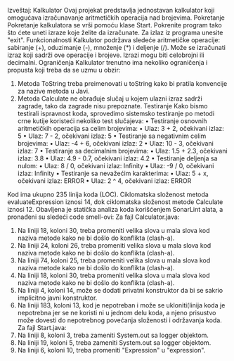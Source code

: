 Izveštaj:
Kalkulator
Ovaj projekat predstavlja jednostavan kalkulator koji omogućava izračunavanje aritmetičkih operacija nad brojevima.
Pokretanje
Pokretanje kalkulatora se vrši pomoću klase Start. Pokrenite program tako što ćete uneti izraze koje želite da izračunate. Za izlaz iz programa unesite "exit".
Funkcionalnosti
Kalkulator podržava sledeće aritmetičke operacije: sabiranje (+), oduzimanje (-), množenje (*) i deljenje (/). Može se izračunati izraz koji sadrži ove operacije i brojeve. Izrazi mogu biti celobrojni ili decimalni.
Ograničenja
Kalkulator trenutno ima nekoliko ograničenja i propusta koji treba da se uzmu u obzir:
1.	Metoda ToString treba preimenovati u toString kako bi pratila konvencije za nazive metoda u Javi.
2.	Metoda Calculate ne obrađuje slučaj u kojem ulazni izraz sadrži zagrade, tako da zagrade nisu prepoznate.
Testiranje
Kako bismo testirali ispravnost koda, sprovedimo sistemsko testiranje po metodi crne kutije koristeći nekoliko test slučajeva:
•	Testiranje osnovnih aritmetičkih operacija sa celim brojevima:
•	Ulaz: 3 + 2, očekivani izlaz: 5
•	Ulaz: 7 - 2, očekivani izlaz: 5
•	Testiranje sa negativnim celim brojevima:
•	Ulaz: -4 + 6, očekivani izlaz: 2
•	Ulaz: 10 - 3, očekivani izlaz: 7
•	Testiranje sa decimalnim brojevima:
•	Ulaz: 1.5 + 2.3, očekivani izlaz: 3.8
•	Ulaz: 4.9 - 0.7, očekivani izlaz: 4.2
•	Testiranje deljenja sa nulom:
•	Ulaz: 8 / 0, očekivani izlaz: Infinity
•	Ulaz: -9 / 0, očekivani izlaz: Infinity
•	Testiranje sa nevažećim karakterima:
•	Ulaz: 5 + x, očekivani izlaz: ERROR
•	Ulaz: 2 ^ 4, očekivani izlaz: ERROR



Kod ima ukupno 235 linija koda (LOC). Ciklomatska složenost metoda evaluateExpression iznosi 14, dok ciklomatska složenost metode Calculate iznosi 12.
Obavljena je statička analiza koda korišćenjem SonarLint alata, a pronađeni su sledeći code smell-ovi:
Za fajl Calculator.java:
1.	Na liniji 18, koloni 30, treba promeniti velika slova u mala slova kod naziva metode kako ne bi došlo do konflikta (clash-a).
2.	Na liniji 24, koloni 26, treba promeniti velika slova u mala slova kod naziva metode kako ne bi došlo do konflikta (clash-a).
3.	Na liniji 74, koloni 25, treba promeniti velika slova u mala slova kod naziva metode kako ne bi došlo do konflikta (clash-a).
4.	Na liniji 18, koloni 30, treba promeniti velika slova u mala slova kod naziva metode kako ne bi došlo do konflikta (clash-a).
5.	Na liniji 4, koloni 14, može se dodati privatni konstruktor da bi se sakrio implicitno javni konstruktor.
6.	Na liniji 183, koloni 13, kod je nepotreban i može se ukloniti(linija koda je nepotrebna jer se ne koristi ni u jednom delu koda,
a njeno prisustvo može dovesti do nepotrebnog povećanja složenosti i održavanja koda.
Za fajl Start.java:
1.	Na liniji 8, koloni 3, treba zameniti System.out sa logger objektom.
2.	Na liniji 19, koloni 5, treba zameniti System.out sa logger objektom.
3.	Na liniji 6, koloni 10, treba promeniti "Expression" u "expression".


